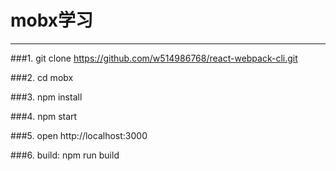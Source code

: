 # mobx学习
------------------------------
###1. git clone https://github.com/w514986768/react-webpack-cli.git

###2. cd mobx

###3. npm install

###4. npm start

###5. open http://localhost:3000

###6. build:  npm run build

